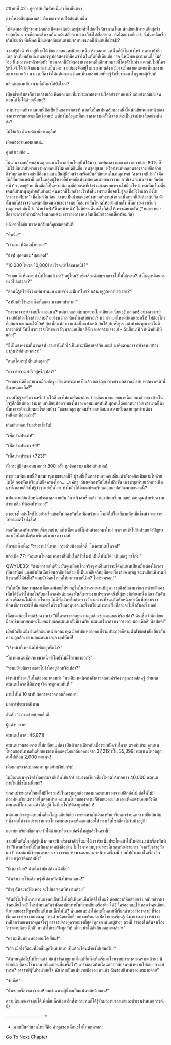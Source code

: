 ##บทที่ 42 : คู่ควรกับอันดับหนึ่ง!
เที่ยงคืนตรง

การโหวตสิ้นสุดลงแล้ว เรื่องของจางเย่ได้อันดับหนึ่ง

ไม่ต้องบอกก็รู้ว่าสมาชิกแก๊งเห็ดแดงน้อยและผู้ชมทั่วไปตกใจกันขนาดไหน นักเขียนนิทานเด็กผู้คร่ำหวอดในวงการก็ตกตะลึงเช่นกัน แม้แต่ตัวจางเย่เองก็ยังไม่เชื่อสายตา คิดได้อย่างเดียวว่า นี่มันเหลือเชื่อเกินไปแล้ว พี่เอ็งคนนี้มีแฟนคลับเดนตายมากมายขนาดนี้ตั้งแต่เมื่อไรฟะ?

จางเย่รู้ตัวดี จริงอยู่ที่เขาได้เขียนกลอนและนิยายเหนือจริงออกมา แต่นั่นก็ยังไม่เท่าไหร่ หนทางยังอีกไกล ถ้าเทียบกับผลงานของซูเปอร์สตาร์ที่มีคนจำได้ในทันทีที่เห็นเช่น ‘อ๋อ นี่หนังของดาราคนนี้’ ไม่ก็ ‘อ้อ นี่เพลงของหลิวเต๋อหัว’ นอกจากนี้ยังมีผลงานของคนอื่นอีกมากมายที่โด่งดังไปทั่ว แต่กลับไม่มีใครรู้หรือจำได้ว่าเจ้าของผลงานเป็นใคร จางเย่เองจัดอยู่ในประเภทหลัง แม้ว่าจะมีหลายคนเคยเห็นผลงานของเขามาแล้ว พวกเขาก็คงจำได้แต่ผลงาน มีคนเพียงกลุ่มน้อยที่จะรู้จักชื่อของเขาในฐานะผู้เขียน!

แล้วคะแนนเสียงพวกนี้มันมาได้ยังไงล่ะ?

เพียงชั่วพริบตาก็กวาดล้างแก๊งเห็ดแดงน้อยที่มาประกาศสงครามได้อย่างราบคาบ? แถมยังถล่มเละจนตอบโต้ไม่ได้ด้วยเนี่ยนะ?

งานประกวดนิทานแบบนี้ถือเป็นถิ่นของพวกเขา! พวกนี้เป็นแฟนคลับของหนึ่งในนักเขียนแถวหน้าของวงการวรรณกรรมเด็กเชียวนะ! แต่ทำไมถึงดูเหมือนว่าสงครามครั้งนี้จางเย่จะเป็นเจ้าบ้านเสียอย่างนั้นล่ะ?

ไม่ใช่แล้ว มันจะต้องมีสาเหตุอื่น!

เมื่อลองอ่านคอมเมนต์...

ดูหน้าเวยป๋อ...

ไม่นานจางเย่ก็พบสาเหตุ คะแนนโหวตส่วนใหญ่ไม่ได้มาจากแฟนผลงานของเขา อย่างน้อย 80% ก็ไม่ใช่ มิหนำซ้ำพวกเขาหลายคนยังไม่เคยได้ยินชื่อ 'คนขุดสุสาน' หรืออ่านบทกลอนของจางเย่อีกด้วย สิ่งที่ทุกคนมีร่วมกันก็คือพวกเขาเป็นผู้มีส่วนร่วมหรือเป็นสักขีพยานในเหตุการณ์ 'สงครามฝีปาก' เมื่อไม่กี่วันก่อนหน้านี้ แต่ในกลุ่มผู้โหวตก็ยังพอมีแฟนคลับเดนตายของจางเย่ อาทิเช่น ‘แฟนจางเย่อันดับหนึ่ง’ รวมอยู่ด้วย ที่เหลือก็เป็นพวกนักเลงคีย์บอร์ดที่เข้าร่วมสงครามเพราะไม่มีอะไรทำ พอเห็นเรื่องตื่นเต้นก็เข้ามามุงดูช่วยกันยำเละ คนพวกนี้ไม่กลัวอะไรทั้งสิ้น เพราะเบื่อจนไม่รู้จะเบื่อยังไงแล้ว ยิ่งใน ‘สงครามฝีปาก' เมื่อไม่กี่วันก่อน จางเย่เป็นฝ่ายชนะอย่างท่วมท้นจนนักเลงเน็ตพวกนี้ยังต้องนับถือ ดังนั้นพอได้ข่าวจากแฟนคลับเดนตายของจางเย่ ก็เลยพากันโหวตให้อย่างบ้าคลั่ง ที่โลกของเขาเรียกเหตุการณ์เช่นนี้ว่า ‘ช่วยวังเฟิง*ขึ้นหน้าหนึ่ง’ ไม่มีประเด็นอะไรก็ดันให้เพราะอยากดัน (*หมายเหตุ : ชื่อของดาราที่ข่าวมักจะโดนกลบด้วยข่าวของดาราคนอื่นเมื่อมีข่าวออกสื่อพร้อมกัน)

หลังจากได้ชัย บรรดาเกรียนก็คุยข่มต่อทันที!

"ที่หนึ่ง!"

“เจ๋งมาก พี่น้องทั้งหลาย!”

"ฮ่าๆ! ทุกคนแม่*สุดยอด!"

"10,000 โหวต 10,000! อะไรจะบ้าได้ขนาดนี้!?"

"พวกแก๊งเห็ดหายหัวไปไหนแล้วล่ะ? อยู่ไหน? เพิ่งเสียงดังข่มพวกเราไปไม่ใช่เหรอ? ทำไมดูเหมือนจะหงอไปแล้วล่ะ?"

"ตอนนี้รู้หรือยังว่าแฟนท่านมหาเทพจางน่ะมีเท่าไหร่? กล้ามาดูถูกพวกเราเรอะ?”

"สำนึกตัวไว้นะ แก๊งเห็ดแดง พวกแกน่ะกาก!”

"หาว่าอาจารย์จางเย่โกงคะแนน? แต่พวกแกกลับพยายามโกงเสียเองเนี่ยนะ? ตลกละ! อย่างอาจารย์จางเย่ยังต้องโกงด้วยเรอะ? อย่างพวกเราต้องโกงด้วยเรอะ? พวกเราแค่โหวตกันคนละครั้ง! ไม่ต้องโกงก็ถล่มพวกแกเละได้โว้ย! กับเพื่อนพ้องเราแบ่งเนื้อแบ่งเหล้ากันได้ กับศัตรูเรากล้าท้าชนทุกเวลาไม่มีเกรงกลัว! วันนี้พวกเราจะให้ของขวัญพวกแกเป็นวลีดังของอาจารย์จางเย่ - ฉันซื้อนาฬิกาหนึ่งอันปีที่แล้ว!”

"นี่เป็นสงครามที่น่าจดจำ! เรามาบันทึกไว้เป็นประวัติศาสตร์กันเถอะ! มาติดตามอาจารย์จางเย่สร้างปาฏิหาริย์กันพวกเรา!"

"สนุกโคตรๆ! ตื่นเต้นสุดๆ!"

"อาจารย์จางเย่ยังอยู่หรือเปล่า?"

"พวกเราได้ยึดกำแพงเมืองศัตรู เป่าแตรประกาศชัยแล้ว ขอเชิญอาจารย์จางกล่าวอะไรกับพวกเราเหล่าพี่น้องหน่อยเถิด!"

จางเย่ไม่รู้จะหัวเราะหรือร้องไห้ดี เขาไม่คาดคิดมาก่อนว่าจะมีคนมากมายขนาดนี้ออกมาช่วยเขา ข้างในใจรู้สึกตื้นตันอย่างมาก เขาเขียนข้อความลงในช่องคอมเมนต์ทันที ทุกคนได้ออกหน้าช่วยเขาขนาดนี้ดังนั้นเขาจะต้องเขียนอะไรตอบบ้าง "ขอขอบคุณทุกคนที่ช่วยเหลือผม สหายทั้งหลาย ทุกท่านต้องเหน็ดเหนื่อยแล้ว!"

เกิดเสียงตอบรับอย่างแข็งขัน!

"เพื่อปวงประชา!"

"เพื่อปวงประชา +1!"

"เพื่อปวงประชา +723!"

ทั้งกระทู้มีคนตอบมากกว่า 800 ครั้ง ทุกข้อความเหมือนกันหมด!

กระบวนทัพแบบนี้? แสนยานุภาพขนาดนี้? ผู้ชมที่เป็นกลางหลายคนเห็นแล้วยังอดฮึกเหิมตามไปด้วยไม่ได้ กองทัพเกรียนได้ยึดครองโลก......แค่กๆ เว้นแต่กองทัพนี้ยังไม่ถึงขั้น เพราะสุดท้ายแล้วชาวเน็ตมุงทั้งหลายก็ยังไม่รู้ว่าจางเย่เป็นใคร ทำไมถึงได้มีกองทัพเกรียนออกมาปกป้องมากขนาดนี้?

แฟนจางเย่อันดับหนึ่งประกาศสลายทัพ "ภารกิจสำเร็จแล้ว! กองทัพเกรียน ถอย! ขอบคุณสำหรับความช่วยเหลือ พี่น้องทั้งหลาย!"

มาอย่างไวเช่นไรก็ไปอย่างเร็วเช่นนั้น กองทัพนี้เหมือนรังต่อ โจมตีใส่ใครก็ตามที่เหม็นขี้หน้า จะมาจะไปตามแต่ใจทั้งสิ้น!

พอเห็นกองทัพเกรียนเริ่มแยกย้าย แก๊งเห็ดแดงก็โผล่หน้าออกมาใหม่ พวกเขาเข้าไปยังส่วนแจ้งปัญหาของเว็บไซต์เพื่อร้องเรียนนิทานของจางเย่

นักรบแก๊งเห็ด: “รายงาน! นิทาน ‘กระต่ายน้อยเด็กดี’ โกงคะแนนโหวต!”

แก๊งเห็ด 77: “คะแนนโหวตมากกว่าสี่หมื่นในสี่ชั่วโมง! เป็นไปไม่ได้! เห็นชัดๆ ว่าโกง!”

QWYUE33: “ตามความเห็นฉัน มันดูเหมือนโกงจริงๆ คนอื่นกว่าจะได้คะแนนเป็นหมื่นต้องใช้เวลาเป็นอาทิตย์ แถมยังเป็นนักเขียนอาชีพอีกด้วย นี่เป็นแค่ดีเจวิทยุที่แต่งเรื่องสยองขวัญ จะมาเขียนนิทานที่ดีขนาดนี้ได้ยังไง? แถมยังมีคนโหวตให้มากขนาดนี้อีก? ไม่จริงหรอก!”

ทันใดนั้น ข้อความของเห็ดแดงน้อยก็ปรากฏขึ้นในส่วนรายงานปัญหา เธอถึงกับลงมาจัดการด้วยตัวเอง เห็นได้ชัดว่าไม่พอใจกับผลโหวตอันดับสอง นั่นก็เพราะงานประกวดครั้งนี้ผู้ชนะมีเพียงหนึ่งเดียว อันดับสองหรือสามไม่มีค่าอะไรเลย ไม่มีทั้งเงินหรือถ้วยรางวัล ผลงานที่ชนะอันดับหนึ่งเท่านั้นที่กระทรวงศึกษาธิการจะนำไปเผยแพร่ในโรงเรียนอนุบาลและโรงเรียนประถม ซึ่งที่สองจะไม่ได้รับอะไรเลย!

เห็ดแดงน้อยโพสต์ข้อความว่า “มีใครตรวจสอบความถูกต้องของคะแนนหรือเปล่า? ฉันเชื่อว่านักเขียนมืออาชีพหลายคนคงไม่ยอมรับผลคะแนนครั้งนี้เช่นกัน คะแนนโหวตของ ‘กระต่ายน้อยเด็กดี’ ผิดปกติ!”

เมื่อนักเขียนนิทานเด็กแนวหน้าออกมาพูด มืออาชีพหลายคนที่ร่วมประกวดก็ตามน้ำตั้งข้อสงสัยเกี่ยวกับความถูกต้องของผลคะแนนของจางเย่ทันที!

"เจ้าหน้าที่เทคนิคไปพักอยู่หรือไง?"

“โกงคะแนนชัดเจนขนาดนี้ ทำไมยังไม่มีใครมองออก?”

“ระบบยังยุติธรรมและโปร่งใสอยู่อีกหรือเปล่า?”

เจ้าหน้าที่ของเว็บไซต์ออกมาตอบว่า “ทางทีมเทคนิคกำลังตรวจสอบคำร้อง กรุณารอสักครู่ ส่วนผลคะแนนโหวตที่มีการทุจริต จะถูกลบทันที!”

ผ่านไปได้ 10 นาที ผลการตรวจสอบก็ออกมา!

ผลการประกวดนิทาน

อันดับ 1: กระต่ายน้อยเด็กดี 

ผู้แต่ง: จางเย่

คะแนนโหวต: 45,871!

คะแนนรวมของจางเย่ไม่เปลี่ยนแปลง เป็นตัวเลขเดียวกับเมื่อระบบปิดรับโหวต ตรงกันข้าม คะแนนโหวตของนิทานอันดับสองของเห็ดแดงน้อยกลับลดลงจาก 37,212 เป็น 35,399! คะแนนโหวตถูกลบไปเกือบ 2,000 คะแนน!

เมื่อผลตรวจสอบออกมา ทุกอย่างเงียบกริบ!

ไม่มีคะแนนทุจริต! ผิดธรรมชาติเกินไปแล้ว! สามารถเรียกเสียงโหวตได้มากกว่า 40,000 คะแนนภายในสี่ชั่วโมงเนี่ยนะ?

ทุกคนประหลาดใจแต่ไม่มีใครสงสัยในความถูกต้องของผลคะแนนของจางเย่อีกต่อไป ต่อให้ไม่มีกองทัพเกรียนมาช่วยในตอนท้าย คะแนนโหวตของจางเย่ก็ยังชนะคะแนนของเห็ดแดงน้อยหลังหักคะแนนที่โกงออกแล้วได้อยู่ดี ไม่มีอะไรให้ต้องพูดกันอีก!

แน่นอนว่าจะพูดแบบนั้นก็คงไม่ถูกเสียทีเดียว เพราะหากไม่มีกองทัพเกรียนมาช่วยฉุดจางเย่ขึ้นอันดับหนึ่ง ต่อให้จางเย่รายงานการโกงคะแนนของเห็ดแดงน้อยไป ทางเว็บไซต์ก็คงไม่รับฟังอยู่ดี!

กองทัพเกรียนที่แสนน่ารักได้ช่วยเหลือจางเย่ครั้งใหญ่แล้วในครานี้!

จางเย่ตื้นตันใจอยู่ครู่หนึ่งก่อนจะนึกเรื่องสำคัญขึ้นมาได้ เขารีบเพิ่มประโยคเข้าไปในคำแนะนำเรื่องทันทีว่า “นิทานเรื่องนี้เป็นเพียงภาคหนังสืออ่าน ไม่ใช่ภาคสมบูรณ์ พรุ่งนี้เวลาเที่ยงรายการ ‘จากวัยชราสู่วัยเยาว์’ ของสถานีวิทยุนครหลวงช่องวรรณกรรมจะออกอากาศนิทานเรื่องนี้ รวมไปถึงเพลงในเรื่องอีกด้วย กรุณาติดตามฟัง”

“มีเพลงด้วย? ฉันนึกว่ามีแต่ตัวหนังสือ!”

“ฉันจำเวลาไว้แล้ว พรุ่งนี้ต้องเปิดฟังไม่พลาดแน่!”

“ฮ่าๆ ฉันจะรอฟังเพลง จะไปบอกคนที่ทำงานด้วย”

“ฉันยังโมโหไม่หาย คนบางคนก็ทนไม่ได้ที่เห็นคนอื่นได้ดีใช่ไหม? ด้อยกว่าก็คือด้อยกว่า กลับกล่าวหาว่าคนอื่นโกง? ใครกำหนดกันว่ามืออาชีพเท่านั้นถึงจะเขียนเรื่องดีๆ ได้? ใครออกกฎไว้เหรอว่าคนเขียนนิยายสยองขวัญจะเขียนนิทานเด็กไม่ได้? ฉันขอแนะนำให้คนทั้งหลายที่เรียกตัวเองว่าอาจารย์ ที่ร้องเรียนอาจารย์จางเย่มองดู ‘กระต่ายน้อยเด็กดี’ อย่างพร้อมจะเปิดใจและเรียนรู้ นิทานของอาจารย์จางเหนือกว่าของพวกคุณจริงๆ อาจารย์จางคู่ควรอย่างที่สุด! ลูกของฉันอยู่ข้างๆ ตรงนี้ ร่ำร้องให้ฉันจำเรื่อง ‘กระต่ายน้อยเด็กดี’ มาเล่าให้เธอฟังทุกวัน! เด็กๆ น่ะได้ตัดสินออกมาแล้ว!*”

“ความเห็นก่อนหน้าตอบได้เยี่ยม!”

“เฮ้อ เมื่อไรก็ตามที่มีคลื่นลูกใหม่เข้ามา เป็นต้องโดนตั้งแง่ใส่เสมอไป!”

“ฉันทนดูต่อไปไม่ไหวแล้ว มันน่ารำคาญมากตั้งแต่ที่แก๊งเห็ดเริ่มมาโวยวายประกาศสงครามแล้วนะ นี่พวกนายคิดจะใช้พวกมากรังแกคนอื่นหรือไง? หา! ผลสุดท้ายโดนตอกกลับจนหน้าหงายไปเลย! จางเย่เหรอ? อาจารย์ผู้นี้ช่างน่าสนใจ ฉันตามเป็นแฟนเวยป๋อของเขาแล้ว ฉันชอบนิทานของเขามากด้วย”

“จับมือ!”

“ฉันชอบเรื่องของจางเย่! คนผ่านทางผู้นี้ขอเป็นแฟนคลับด้วยคน!”

ความนิยมของจางเย่ได้เพิ่มขึ้นเล็กน้อย อีกทั้งหลายคนก็ได้รู้จักผลงานของเขาและตัวเขาผ่านเหตุการณ์นี้!

-*-*-*-*-*-*-*-*-*-*-*-*-*-*-*-*-*-*-*-

* หากเป็นสำนวนไทยก็คือ คำพูดของเด็กน่ะไม่โกหกหรอก!


[Go To Next Chapter]( ./44.md)